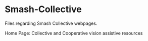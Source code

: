 # Smash-Collective
Files regarding Smash Collective webpages.



  Home Page:
Collective and Cooperative vision
assistive resources






